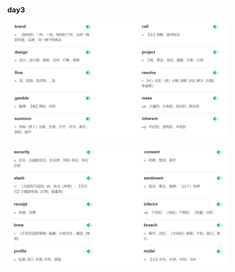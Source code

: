 ### day3

![1691938094042](image/day3/1691938094042.png)

![1691938116151](image/day3/1691938116151.png)
